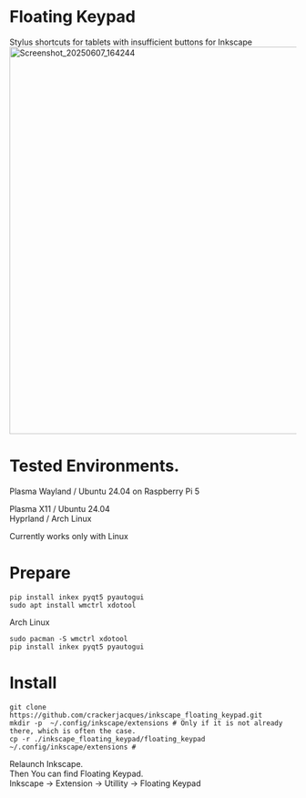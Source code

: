 # Floating Keypad
Stylus shortcuts for tablets with insufficient buttons for Inkscape
<img width="680" alt="Screenshot_20250607_164244" src="https://github.com/user-attachments/assets/8c89c9d6-7b41-4753-ae8e-d997a9c854eb" />



# Tested Environments.

Plasma Wayland / Ubuntu 24.04 on Raspberry Pi 5

Plasma X11 / Ubuntu 24.04  
Hyprland / Arch Linux  

Currently works only with Linux

# Prepare
```
pip install inkex pyqt5 pyautogui
sudo apt install wmctrl xdotool
```
Arch Linux
```
sudo pacman -S wmctrl xdotool
pip install inkex pyqt5 pyautogui
```

# Install
```
git clone https://github.com/crackerjacques/inkscape_floating_keypad.git
mkdir -p  ~/.config/inkscape/extensions # Only if it is not already there, which is often the case.
cp -r ./inkscape_floating_keypad/floating_keypad ~/.config/inkscape/extensions #
```

Relaunch Inkscape.  
Then You can find Floating Keypad.  
Inkscape -> Extension -> Utillity -> Floating Keypad
